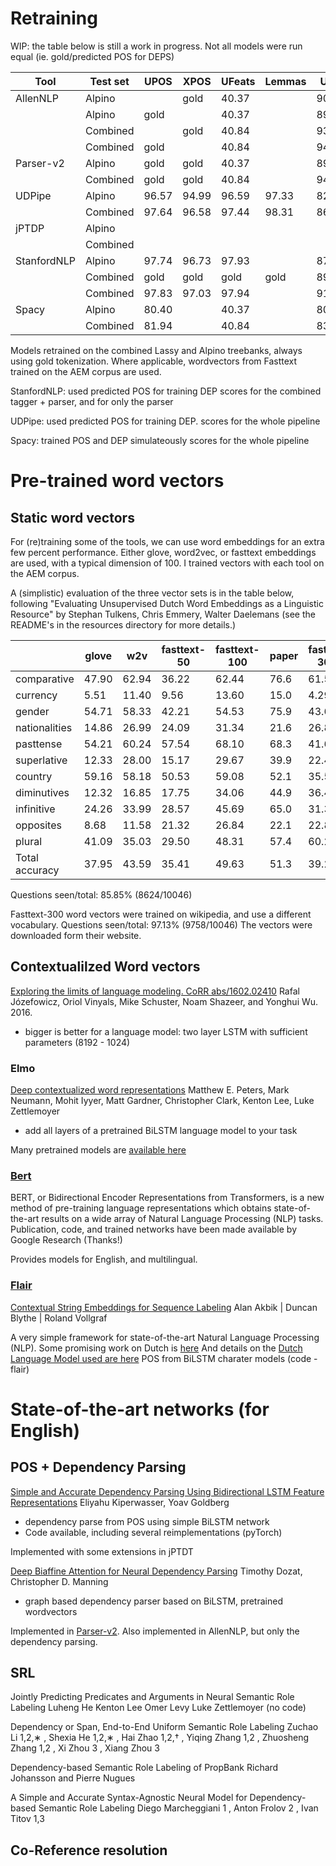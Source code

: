 # Retraining

WIP: the table below is still a work in progress.
Not all models were run equal (ie. gold/predicted POS for DEPS)


| Tool        | Test set | UPOS  | XPOS  | UFeats | Lemmas | UAS   | LAS   | CLAS  | MLAS  | BLEX  |
|-------------|----------|-------|-------|--------|--------|-------|-------|-------|-------|-------|
| AllenNLP    | Alpino   |       |  gold | 40.37  |        | 90.78 | 88.87 | 89.79 |       |       |
|             | Alpino   |  gold |       | 40.37  |        | 89.91 | 88.14 | 89.02 |       |       |
|             | Combined |       |  gold | 40.84  |        | 93.85 | 92.03 | 89.21 |       |       |
|             | Combined |  gold |       | 40.84  |        | 94.01 | 92.12 | 89.26 |       |       |
| Parser-v2   | Alpino   |  gold |  gold | 40.37  |        | 89.76 | 88.01 | 88.92 | 17.44 | 88.92 |
|             | Combined |  gold |  gold | 40.84  |        | 94.47 | 92.58 | 89.75 | 18.51 | 89.75 |
| UDPipe      | Alpino   | 96.57 | 94.99 | 96.59  | 97.33  | 82.97 | 79.50 | 76.69 | 72.10 | 73.64 |
|             | Combined | 97.64 | 96.58 | 97.44  | 98.31  | 86.42 | 83.34 | 78.74 | 74.72 | 76.80 |
| jPTDP       | Alpino   |       |       |        |        |       |       |       |       |       |
|             | Combined |       |       |        |        |       |       |       |       |       |
| StanfordNLP | Alpino   | 97.74 | 96.73 | 97.93  |        | 87.85 | 85.18 | 85.19 | 81.56 | 85.19 |
|             | Combined |  gold |  gold |  gold  |  gold  | 89.22 | 87.07 | 87.58 | 86.93 | 87.58 |
|             | Combined | 97.83 | 97.03 | 97.94  |        | 91.86 | 89.07 | 85.28 | 81.50 | 85.28 |
| Spacy       | Alpino   | 80.40 |       | 40.37  |        | 80.15 | 77.28 | 71.79 | 14.99 |  0.00 |
|             | Combined | 81.94 |       | 40.84  |        | 83.81 | 81.17 | 72.56 | 16.45 |  0.00 |

Models retrained on the combined Lassy and Alpino treebanks, always using gold tokenization.
Where applicable, wordvectors from Fasttext trained on the AEM corpus are used.

StanfordNLP:
used predicted POS for training DEP
scores for the combined tagger + parser, and for only the parser

UDPipe:
used predicted POS for training DEP.
scores for the whole pipeline

Spacy:
trained POS and DEP simulateously
scores for the whole pipeline

# Pre-trained word vectors

## Static word vectors

For (re)training some of the tools, we can use word embeddings for an extra few percent performance.
Either glove, word2vec, or fasttext embeddings are used, with a typical dimension of 100.
I trained vectors with each tool on the AEM corpus.

A (simplistic) evaluation of the three vector sets is in the table below, following "Evaluating Unsupervised Dutch Word Embeddings as a Linguistic Resource" by Stephan Tulkens, Chris Emmery, Walter Daelemans (see the README's in the resources directory for more details.)

|                    |  glove   | w2v   | fasttext-50 | fasttext-100 | paper | fasttext-300\* |
|--------------------|----------|-------|-------------|--------------|------ |----------------|
|comparative         |  47.90   | 62.94 |   36.22     |  62.44       | 76.6  |    61.51       |
|currency            |   5.51   | 11.40 |    9.56     |  13.60       | 15.0  |     4.29       |
|gender              |  54.71   | 58.33 |   42.21     |  54.53       | 75.9  |    43.66       |
|nationalities       |  14.86   | 26.99 |   24.09     |  31.34       | 21.6  |    26.85       |
|pasttense           |  54.21   | 60.24 |   57.54     |  68.10       | 68.3  |    41.67       |
|superlative         |  12.33   | 28.00 |   15.17     |  29.67       | 39.9  |    22.46       |
|country             |  59.16   | 58.18 |   50.53     |  59.08       | 52.1  |    35.52       |
|diminutives         |  12.32   | 16.85 |   17.75     |  34.06       | 44.9  |    36.41       |
|infinitive          |  24.26   | 33.99 |   28.57     |  45.69       | 65.0  |    31.35       |
|opposites           |   8.68   | 11.58 |   21.32     |  26.84       | 22.1  |    22.89       |
|plural              |  41.09   | 35.03 |   29.50     |  48.31       | 57.4  |    60.25       |
|Total accuracy      |  37.95   | 43.59 |   35.41     |  49.63       | 51.3  |    39.22       |

Questions seen/total: 85.85% (8624/10046)

Fasttext-300 word vectors were trained on wikipedia, and use a different vocabulary.
Questions seen/total: 97.13% (9758/10046)
The vectors were downloaded form their website.

## Contextualilzed Word vectors

[Exploring the limits of language modeling. CoRR abs/1602.02410](https://arxiv.org/abs/1602.02410)
Rafal Józefowicz, Oriol Vinyals, Mike Schuster, Noam Shazeer, and Yonghui Wu. 2016.

* bigger is better for a language model: two layer LSTM with sufficient parameters (8192 - 1024)

### Elmo

[Deep contextualized word representations](https://arxiv.org/pdf/1802.05365)
Matthew E. Peters, Mark Neumann, Mohit Iyyer, Matt Gardner, Christopher Clark, Kenton Lee, Luke Zettlemoyer

* add all layers of a pretrained BiLSTM language model to your task

Many pretrained models are [available here](https://github.com/HIT-SCIR/ELMoForManyLangs/tree/master/elmoformanylangs)

### [Bert](https://github.com/google-research/bert)

BERT, or Bidirectional Encoder Representations from Transformers, is a new method of pre-training language representations which obtains state-of-the-art results on a wide array of Natural Language Processing (NLP) tasks.
Publication, code, and trained networks have been made available by Google Research (Thanks!)

Provides models for English, and multilingual.

### [Flair](https://github.com/zalandoresearch/flair)

[Contextual String Embeddings for Sequence Labeling](https://aclanthology.info/papers/C18-1139/c18-1139)
Alan Akbik | Duncan Blythe | Roland Vollgraf

A very simple framework for state-of-the-art Natural Language Processing (NLP).
Some promising work on Dutch is [here](https://github.com/stefan-it/flair-experiments)
And details on the [Dutch Language Model used are here](https://github.com/stefan-it/flair-lms)
POS from BiLSTM charater models (code - flair)


# State-of-the-art networks (for English)


## POS + Dependency Parsing

[Simple and Accurate Dependency Parsing Using Bidirectional LSTM Feature Representations](https://arxiv.org/abs/1603.04351)
Eliyahu Kiperwasser, Yoav Goldberg

* dependency parse from POS using simple BiLSTM network
* Code available, including several reimplementations (pyTorch)

Implemented with some extensions in jPTDT


[Deep Biaffine Attention for Neural Dependency Parsing](https://arxiv.org/abs/1611.01734)
Timothy Dozat, Christopher D. Manning

* graph based dependency parser based on BiLSTM, pretrained wordvectors

Implemented in [Parser-v2](https://github.com/tdozat/Parser-v2).
Also implemented in AllenNLP, but only the dependency parsing.


## SRL

Jointly Predicting Predicates and Arguments in Neural Semantic Role Labeling
Luheng He Kenton Lee Omer Levy Luke Zettlemoyer (no code)

Dependency or Span, End-to-End Uniform Semantic Role Labeling
Zuchao Li 1,2,∗ , Shexia He 1,2,∗ , Hai Zhao 1,2,† , Yiqing Zhang 1,2 , Zhuosheng Zhang 1,2 , Xi Zhou 3 , Xiang Zhou 3

Dependency-based Semantic Role Labeling of PropBank
Richard Johansson and Pierre Nugues

A Simple and Accurate Syntax-Agnostic Neural Model for Dependency-based Semantic Role Labeling
Diego Marcheggiani 1 , Anton Frolov 2 , Ivan Titov 1,3


## Co-Reference resolution


